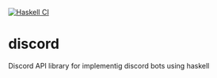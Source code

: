 [![Haskell CI](https://github.com/CimimUxMaio/discord/actions/workflows/haskell.yml/badge.svg?branch=main)](https://github.com/CimimUxMaio/discord/actions/workflows/haskell.yml)

# discord
Discord API library for implementig discord bots using haskell
